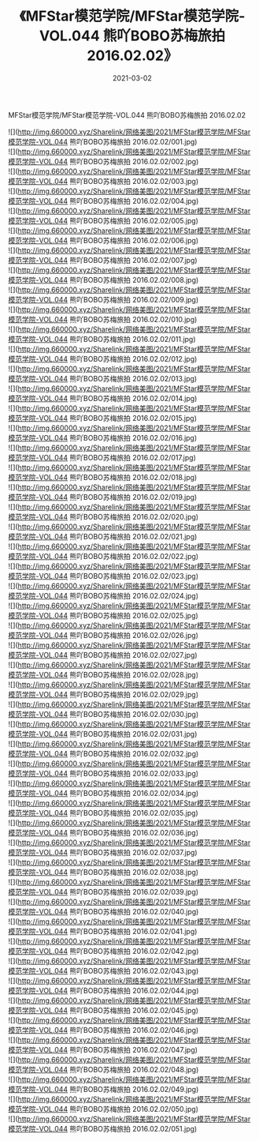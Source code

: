 ﻿---
layout: post
title:  《MFStar模范学院/MFStar模范学院-VOL.044 熊吖BOBO苏梅旅拍 2016.02.02》
date:   2021-03-02
img: http://img.660000.xyz/Sharelink/网络美图/2021/MFStar模范学院/MFStar模范学院-VOL.044 熊吖BOBO苏梅旅拍 2016.02.02/000.jpg
categories: [美女, 清纯, 唯美]
---

MFStar模范学院/MFStar模范学院-VOL.044 熊吖BOBO苏梅旅拍 2016.02.02

 ![](http://img.660000.xyz/Sharelink/网络美图/2021/MFStar模范学院/MFStar模范学院-VOL.044 熊吖BOBO苏梅旅拍 2016.02.02/001.jpg) <br>![](http://img.660000.xyz/Sharelink/网络美图/2021/MFStar模范学院/MFStar模范学院-VOL.044 熊吖BOBO苏梅旅拍 2016.02.02/002.jpg) <br>![](http://img.660000.xyz/Sharelink/网络美图/2021/MFStar模范学院/MFStar模范学院-VOL.044 熊吖BOBO苏梅旅拍 2016.02.02/003.jpg) <br>![](http://img.660000.xyz/Sharelink/网络美图/2021/MFStar模范学院/MFStar模范学院-VOL.044 熊吖BOBO苏梅旅拍 2016.02.02/004.jpg) <br>![](http://img.660000.xyz/Sharelink/网络美图/2021/MFStar模范学院/MFStar模范学院-VOL.044 熊吖BOBO苏梅旅拍 2016.02.02/005.jpg) <br>![](http://img.660000.xyz/Sharelink/网络美图/2021/MFStar模范学院/MFStar模范学院-VOL.044 熊吖BOBO苏梅旅拍 2016.02.02/006.jpg) <br>![](http://img.660000.xyz/Sharelink/网络美图/2021/MFStar模范学院/MFStar模范学院-VOL.044 熊吖BOBO苏梅旅拍 2016.02.02/007.jpg) <br>![](http://img.660000.xyz/Sharelink/网络美图/2021/MFStar模范学院/MFStar模范学院-VOL.044 熊吖BOBO苏梅旅拍 2016.02.02/008.jpg) <br>![](http://img.660000.xyz/Sharelink/网络美图/2021/MFStar模范学院/MFStar模范学院-VOL.044 熊吖BOBO苏梅旅拍 2016.02.02/009.jpg) <br>![](http://img.660000.xyz/Sharelink/网络美图/2021/MFStar模范学院/MFStar模范学院-VOL.044 熊吖BOBO苏梅旅拍 2016.02.02/010.jpg) <br>![](http://img.660000.xyz/Sharelink/网络美图/2021/MFStar模范学院/MFStar模范学院-VOL.044 熊吖BOBO苏梅旅拍 2016.02.02/011.jpg) <br>![](http://img.660000.xyz/Sharelink/网络美图/2021/MFStar模范学院/MFStar模范学院-VOL.044 熊吖BOBO苏梅旅拍 2016.02.02/012.jpg) <br>![](http://img.660000.xyz/Sharelink/网络美图/2021/MFStar模范学院/MFStar模范学院-VOL.044 熊吖BOBO苏梅旅拍 2016.02.02/013.jpg) <br>![](http://img.660000.xyz/Sharelink/网络美图/2021/MFStar模范学院/MFStar模范学院-VOL.044 熊吖BOBO苏梅旅拍 2016.02.02/014.jpg) <br>![](http://img.660000.xyz/Sharelink/网络美图/2021/MFStar模范学院/MFStar模范学院-VOL.044 熊吖BOBO苏梅旅拍 2016.02.02/015.jpg) <br>![](http://img.660000.xyz/Sharelink/网络美图/2021/MFStar模范学院/MFStar模范学院-VOL.044 熊吖BOBO苏梅旅拍 2016.02.02/016.jpg) <br>![](http://img.660000.xyz/Sharelink/网络美图/2021/MFStar模范学院/MFStar模范学院-VOL.044 熊吖BOBO苏梅旅拍 2016.02.02/017.jpg) <br>![](http://img.660000.xyz/Sharelink/网络美图/2021/MFStar模范学院/MFStar模范学院-VOL.044 熊吖BOBO苏梅旅拍 2016.02.02/018.jpg) <br>![](http://img.660000.xyz/Sharelink/网络美图/2021/MFStar模范学院/MFStar模范学院-VOL.044 熊吖BOBO苏梅旅拍 2016.02.02/019.jpg) <br>![](http://img.660000.xyz/Sharelink/网络美图/2021/MFStar模范学院/MFStar模范学院-VOL.044 熊吖BOBO苏梅旅拍 2016.02.02/020.jpg) <br>![](http://img.660000.xyz/Sharelink/网络美图/2021/MFStar模范学院/MFStar模范学院-VOL.044 熊吖BOBO苏梅旅拍 2016.02.02/021.jpg) <br>![](http://img.660000.xyz/Sharelink/网络美图/2021/MFStar模范学院/MFStar模范学院-VOL.044 熊吖BOBO苏梅旅拍 2016.02.02/022.jpg) <br>![](http://img.660000.xyz/Sharelink/网络美图/2021/MFStar模范学院/MFStar模范学院-VOL.044 熊吖BOBO苏梅旅拍 2016.02.02/023.jpg) <br>![](http://img.660000.xyz/Sharelink/网络美图/2021/MFStar模范学院/MFStar模范学院-VOL.044 熊吖BOBO苏梅旅拍 2016.02.02/024.jpg) <br>![](http://img.660000.xyz/Sharelink/网络美图/2021/MFStar模范学院/MFStar模范学院-VOL.044 熊吖BOBO苏梅旅拍 2016.02.02/025.jpg) <br>![](http://img.660000.xyz/Sharelink/网络美图/2021/MFStar模范学院/MFStar模范学院-VOL.044 熊吖BOBO苏梅旅拍 2016.02.02/026.jpg) <br>![](http://img.660000.xyz/Sharelink/网络美图/2021/MFStar模范学院/MFStar模范学院-VOL.044 熊吖BOBO苏梅旅拍 2016.02.02/027.jpg) <br>![](http://img.660000.xyz/Sharelink/网络美图/2021/MFStar模范学院/MFStar模范学院-VOL.044 熊吖BOBO苏梅旅拍 2016.02.02/028.jpg) <br>![](http://img.660000.xyz/Sharelink/网络美图/2021/MFStar模范学院/MFStar模范学院-VOL.044 熊吖BOBO苏梅旅拍 2016.02.02/029.jpg) <br>![](http://img.660000.xyz/Sharelink/网络美图/2021/MFStar模范学院/MFStar模范学院-VOL.044 熊吖BOBO苏梅旅拍 2016.02.02/030.jpg) <br>![](http://img.660000.xyz/Sharelink/网络美图/2021/MFStar模范学院/MFStar模范学院-VOL.044 熊吖BOBO苏梅旅拍 2016.02.02/031.jpg) <br>![](http://img.660000.xyz/Sharelink/网络美图/2021/MFStar模范学院/MFStar模范学院-VOL.044 熊吖BOBO苏梅旅拍 2016.02.02/032.jpg) <br>![](http://img.660000.xyz/Sharelink/网络美图/2021/MFStar模范学院/MFStar模范学院-VOL.044 熊吖BOBO苏梅旅拍 2016.02.02/033.jpg) <br>![](http://img.660000.xyz/Sharelink/网络美图/2021/MFStar模范学院/MFStar模范学院-VOL.044 熊吖BOBO苏梅旅拍 2016.02.02/034.jpg) <br>![](http://img.660000.xyz/Sharelink/网络美图/2021/MFStar模范学院/MFStar模范学院-VOL.044 熊吖BOBO苏梅旅拍 2016.02.02/035.jpg) <br>![](http://img.660000.xyz/Sharelink/网络美图/2021/MFStar模范学院/MFStar模范学院-VOL.044 熊吖BOBO苏梅旅拍 2016.02.02/036.jpg) <br>![](http://img.660000.xyz/Sharelink/网络美图/2021/MFStar模范学院/MFStar模范学院-VOL.044 熊吖BOBO苏梅旅拍 2016.02.02/037.jpg) <br>![](http://img.660000.xyz/Sharelink/网络美图/2021/MFStar模范学院/MFStar模范学院-VOL.044 熊吖BOBO苏梅旅拍 2016.02.02/038.jpg) <br>![](http://img.660000.xyz/Sharelink/网络美图/2021/MFStar模范学院/MFStar模范学院-VOL.044 熊吖BOBO苏梅旅拍 2016.02.02/039.jpg) <br>![](http://img.660000.xyz/Sharelink/网络美图/2021/MFStar模范学院/MFStar模范学院-VOL.044 熊吖BOBO苏梅旅拍 2016.02.02/040.jpg) <br>![](http://img.660000.xyz/Sharelink/网络美图/2021/MFStar模范学院/MFStar模范学院-VOL.044 熊吖BOBO苏梅旅拍 2016.02.02/041.jpg) <br>![](http://img.660000.xyz/Sharelink/网络美图/2021/MFStar模范学院/MFStar模范学院-VOL.044 熊吖BOBO苏梅旅拍 2016.02.02/042.jpg) <br>![](http://img.660000.xyz/Sharelink/网络美图/2021/MFStar模范学院/MFStar模范学院-VOL.044 熊吖BOBO苏梅旅拍 2016.02.02/043.jpg) <br>![](http://img.660000.xyz/Sharelink/网络美图/2021/MFStar模范学院/MFStar模范学院-VOL.044 熊吖BOBO苏梅旅拍 2016.02.02/044.jpg) <br>![](http://img.660000.xyz/Sharelink/网络美图/2021/MFStar模范学院/MFStar模范学院-VOL.044 熊吖BOBO苏梅旅拍 2016.02.02/045.jpg) <br>![](http://img.660000.xyz/Sharelink/网络美图/2021/MFStar模范学院/MFStar模范学院-VOL.044 熊吖BOBO苏梅旅拍 2016.02.02/046.jpg) <br>![](http://img.660000.xyz/Sharelink/网络美图/2021/MFStar模范学院/MFStar模范学院-VOL.044 熊吖BOBO苏梅旅拍 2016.02.02/047.jpg) <br>![](http://img.660000.xyz/Sharelink/网络美图/2021/MFStar模范学院/MFStar模范学院-VOL.044 熊吖BOBO苏梅旅拍 2016.02.02/048.jpg) <br>![](http://img.660000.xyz/Sharelink/网络美图/2021/MFStar模范学院/MFStar模范学院-VOL.044 熊吖BOBO苏梅旅拍 2016.02.02/049.jpg) <br>![](http://img.660000.xyz/Sharelink/网络美图/2021/MFStar模范学院/MFStar模范学院-VOL.044 熊吖BOBO苏梅旅拍 2016.02.02/050.jpg) <br>![](http://img.660000.xyz/Sharelink/网络美图/2021/MFStar模范学院/MFStar模范学院-VOL.044 熊吖BOBO苏梅旅拍 2016.02.02/051.jpg) <br>